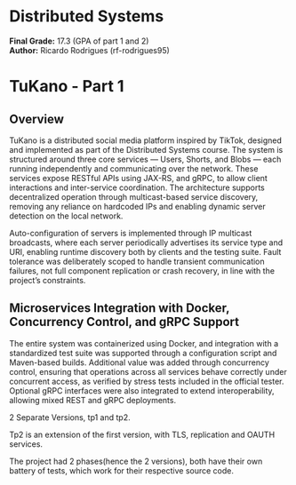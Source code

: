 # Distributed Systems
**Final Grade:** 17.3 (GPA of part 1 and 2)  
**Author:** Ricardo Rodrigues (rf-rodrigues95)

# TuKano - Part 1
## Overview
TuKano is a distributed social media platform inspired by TikTok, designed and implemented as part of the Distributed Systems course. The system is structured around three core services — Users, Shorts, and Blobs — each running independently and communicating over the network. These services expose RESTful APIs using JAX-RS, and gRPC, to allow client interactions and inter-service coordination. The architecture supports decentralized operation through multicast-based service discovery, removing any reliance on hardcoded IPs and enabling dynamic server detection on the local network.

Auto-configuration of servers is implemented through IP multicast broadcasts, where each server periodically advertises its service type and URI, enabling runtime discovery both by clients and the testing suite. Fault tolerance was deliberately scoped to handle transient communication failures, not full component replication or crash recovery, in line with the project’s constraints.


## Microservices Integration with Docker, Concurrency Control, and gRPC Support

The entire system was containerized using Docker, and integration with a standardized test suite was supported through a configuration script and Maven-based builds. Additional value was added through concurrency control, ensuring that operations across all services behave correctly under concurrent access, as verified by stress tests included in the official tester. Optional gRPC interfaces were also integrated to extend interoperability, allowing mixed REST and gRPC deployments.


2 Separate Versions, tp1 and tp2.

Tp2 is an extension of the first version, with TLS, replication and OAUTH services.

The project had 2 phases(hence the 2 versions), both have their own battery of tests, which work for their respective source code.
